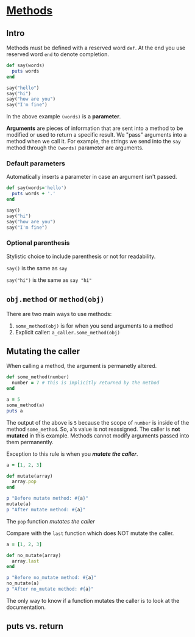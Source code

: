 # [Methods](https://launchschool.com/books/ruby/read/methods)

## Intro

Methods must be defined with a reserved word ```def```. At the end you use reserved word ```end``` to denote completion.

```ruby
def say(words)
  puts words
end

say("hello")
say("hi")
say("how are you")
say("I'm fine")
```

In the above example ```(words)``` is a **parameter**.

**Arguments** are pieces of information that are sent into a method to be modified or used to return a specific result. We "pass" arguments into a method when we call it. For example, the strings we send into the ```say``` method through the ```(words)``` parameter are arguments.

### Default parameters

Automatically inserts a parameter in case an argument isn't passed.

```ruby
def say(words='hello')
  puts words + '.'
end

say()
say("hi")
say("how are you")
say("I'm fine")
```

### Optional parenthesis

Stylistic choice to include parenthesis or not for readability.

```say()``` is the same as ```say```

```say("hi")``` is the same as ```say "hi"```

## ```obj.method``` or ```method(obj)```

There are two main ways to use methods:

1. ```some_method(obj)``` is for when you send arguments to a method
2. Explicit caller: ```a_caller.some_method(obj)```

## Mutating the caller

When calling a method, the argument is permanetly altered.

```ruby
def some_method(number)
  number = 7 # this is implicitly returned by the method
end

a = 5
some_method(a)
puts a
```

The output of the above is ```5``` because the scope of ```number``` is inside of the method ```some_method```. So, ```a```'s value is not reassigned. The caller is **not mutated** in this example. Methods cannot modify arguments passed into them permanently.

Exception to this rule is when you ***mutate the caller***.

```ruby
a = [1, 2, 3]

def mutate(array)
  array.pop
end

p "Before mutate method: #{a}"
mutate(a)
p "After mutate method: #{a}"
```

The ```pop``` function *mutates the caller*

Compare with the ```last``` function which does NOT mutate the caller.

```ruby
a = [1, 2, 3]

def no_mutate(array)
  array.last
end

p "Before no_mutate method: #{a}"
no_mutate(a)
p "After no_mutate method: #{a}"
```

The only way to know if a function mutates the caller is to look at the documentation.

## puts vs. return


